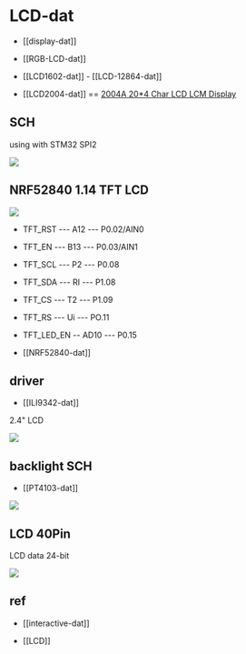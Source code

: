 
# LCD-dat 

- [[display-dat]] 

- [[RGB-LCD-dat]]

- [[LCD1602-dat]] - [[LCD-12864-dat]]


- [[LCD2004-dat]] == [2004A 20*4 Char LCD LCM Display](https://www.electrodragon.com/product/2004a-char-lcdlcm-204-words-support-5v/)


## SCH

using with STM32 SPI2 

![](2024-01-13-17-41-14.png)



## NRF52840 1.14 TFT LCD 

![](2025-07-09-13-48-36.png)


- TFT_RST --- A12 --- P0.02/AIN0 
- TFT_EN  --- B13 --- P0.03/AIN1 
- TFT_SCL --- P2 --- P0.08
- TFT_SDA --- RI --- P1.08
- TFT_CS --- T2 --- P1.09
- TFT_RS --- Ui --- PO.11
- TFT_LED_EN -- AD10 --- P0.15

- [[NRF52840-dat]]


## driver 

- [[ILI9342-dat]]

2.4" LCD 

![](2025-07-13-21-51-55.png)

## backlight SCH 

- [[PT4103-dat]]

![](2025-07-16-13-10-57.png)


## LCD 40Pin 

LCD data 24-bit 

![](2025-07-16-13-13-33.png)

## ref 

- [[interactive-dat]]

- [[LCD]]